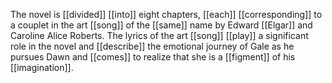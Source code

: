 The novel is [[divided]] [[into]] eight chapters, [[each]] [[corresponding]] to a couplet in the art [[song]] of the [[same]] name by Edward [[Elgar]] and Caroline Alice Roberts. The lyrics of the art [[song]] [[play]] a significant role in the novel and [[describe]] the emotional journey of Gale as he pursues Dawn and [[comes]] to realize that she is a [[figment]] of his [[imagination]].